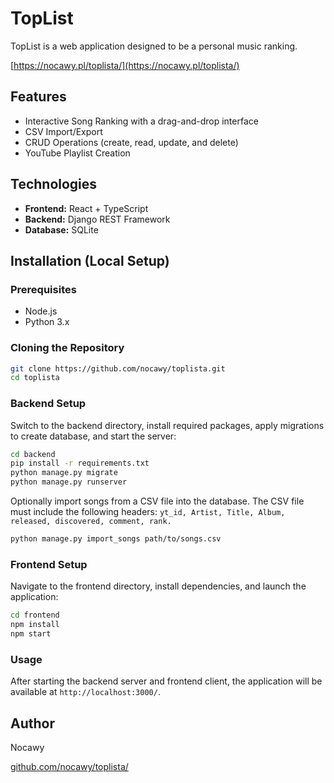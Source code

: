 # TopList

TopList is a web application designed to be a personal music ranking.

[https://nocawy.pl/toplista/](https://nocawy.pl/toplista/)

## Features

- Interactive Song Ranking with a drag-and-drop interface
- CSV Import/Export
- CRUD Operations (create, read, update, and delete)
- YouTube Playlist Creation

## Technologies

- **Frontend:** React + TypeScript
- **Backend:** Django REST Framework
- **Database:** SQLite

## Installation (Local Setup)

### Prerequisites

- Node.js
- Python 3.x

### Cloning the Repository

```bash
git clone https://github.com/nocawy/toplista.git
cd toplista
```

### Backend Setup

Switch to the backend directory, install required packages, apply migrations to create database, and start the server:

```bash
cd backend
pip install -r requirements.txt
python manage.py migrate
python manage.py runserver
```

Optionally import songs from a CSV file into the database.
The CSV file must include the following headers: `yt_id, Artist, Title, Album, released, discovered, comment, rank.`

```bash
python manage.py import_songs path/to/songs.csv
```

### Frontend Setup

Navigate to the frontend directory, install dependencies, and launch the application:

```bash
cd frontend
npm install
npm start
```

### Usage

After starting the backend server and frontend client, the application will be available at `http://localhost:3000/`.

## Author

Nocawy

[github.com/nocawy/toplista/](https://github.com/nocawy/toplista/)
